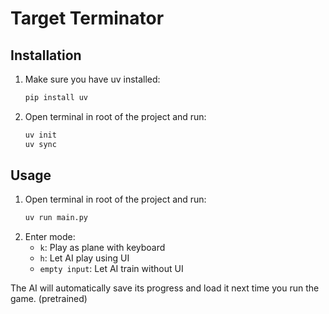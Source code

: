 # Target Terminator

## Installation
1. Make sure you have uv installed:
   ```bash
   pip install uv
   ```
2. Open terminal in root of the project and run:
   ```bash
   uv init
   uv sync
   ```

## Usage
1. Open terminal in root of the project and run:
   ```bash
   uv run main.py
   ```
2. Enter mode:
    - `k`: Play as plane with keyboard
    - `h`: Let AI play using UI
    - `empty input`: Let AI train without UI

The AI will automatically save its progress and load it next time you run the game. (pretrained)
